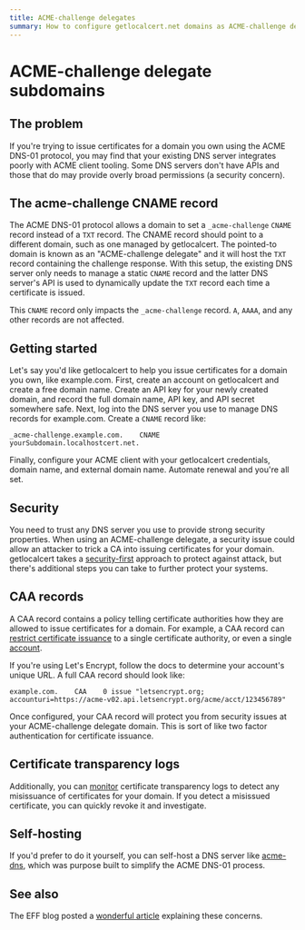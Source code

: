 ```yaml
---
title: ACME-challenge delegates
summary: How to configure getlocalcert.net domains as ACME-challenge delegate subdomain
---
```


# ACME-challenge delegate subdomains

## The problem

If you're trying to issue certificates for a domain you own using the ACME DNS-01 protocol, you may find that your existing DNS server integrates poorly with ACME client tooling.
Some DNS servers don't have APIs and those that do may provide overly broad permissions (a security concern).

## The acme-challenge CNAME record

The ACME DNS-01 protocol allows a domain to set a `_acme-challenge` `CNAME` record instead of a `TXT` record.
The CNAME record should point to a different domain, such as one managed by getlocalcert.
The pointed-to domain is known as an "ACME-challenge delegate" and it will host the `TXT` record containing the challenge response.
With this setup, the existing DNS server only needs to manage a static `CNAME` record and the latter DNS server's API is used to dynamically update the `TXT` record each time a certificate is issued.

This `CNAME` record only impacts the `_acme-challenge` record.
`A`, `AAAA`, and any other records are not affected.

## Getting started

Let's say you'd like getlocalcert to help you issue certificates for a domain you own, like example.com.
First, create an account on getlocalcert and create a free domain name.
Create an API key for your newly created domain, and record the full domain name, API key, and API secret somewhere safe.
Next, log into the DNS server you use to manage DNS records for example.com.
Create a `CNAME` record like:

    _acme-challenge.example.com.    CNAME    yourSubdomain.localhostcert.net.

Finally, configure your ACME client with your getlocalcert credentials, domain name, and external domain name.
Automate renewal and you're all set.

## Security

You need to trust any DNS server you use to provide strong security properties.
When using an ACME-challenge delegate, a security issue could allow an attacker to trick a CA into issuing certificates for your domain.
getlocalcert takes a [security-first](/security/) approach to protect against attack, but there's additional steps you can take to further protect your systems.

## CAA records

A CAA record contains a policy telling certificate authorities how they are allowed to issue certificates for a domain.
For example, a CAA record can [restrict certificate issuance](https://letsencrypt.org/docs/caa/) to a single certificate authority, or even a single [account](https://community.letsencrypt.org/t/enabling-acme-caa-account-and-method-binding/189588).

If you're using Let's Encrypt, follow the docs to determine your account's unique URL.
A full CAA record should look like:

    example.com.    CAA    0 issue "letsencrypt.org; accounturi=https://acme-v02.api.letsencrypt.org/acme/acct/123456789"

Once configured, your CAA record will protect you from security issues at your ACME-challenge delegate domain.
This is sort of like two factor authentication for certificate issuance.


## Certificate transparency logs

Additionally, you can [monitor](/security/#Monitor-certificate-transparency-logs) certificate transparency logs to detect any misissuance of certificates for your domain.
If you detect a misissued certificate, you can quickly revoke it and investigate.

## Self-hosting

If you'd prefer to do it yourself, you can self-host a DNS server like [acme-dns](https://github.com/joohoi/acme-dns/), which was purpose built to simplify the ACME DNS-01 process.

## See also

The EFF blog posted a [wonderful article](https://www.eff.org/deeplinks/2018/02/technical-deep-dive-securing-automation-acme-dns-challenge-validation) explaining these concerns.

